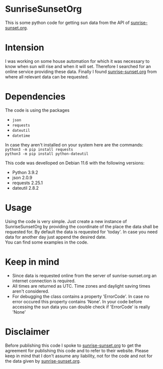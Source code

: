# SunriseSunsetOrg
This is some python code for getting sun data from the API of [sunrise-sunset.org](https://sunrise-sunset.org/).

# Intension
I was working on some house automation for which it was necessary to know when sun will rise and when it will set. Therefore I searched for an online service providing these data. Finally I found [sunrise-sunset.org](https://sunrise-sunset.org/) from where all relevant data can be requested.

# Dependencies
The code is using the packages
- <code>json</code>
- <code>requests</code>
- <code>dateutil</code>
- <code>datetime</code>

In case they aren't installed on your system here are the commands:  
<code>python3 -m pip install requests</code>  
<code>python3 -m pip install python-dateutil</code>  

This code was develloped on Debian 11.6 with the following versions:
- Python 3.9.2
- json 2.0.9
- requests 2.25.1
- dateutil 2.8.2

# Usage
Using the code is very simple. Just create a new instance of SunriseSunsetOrg by providing the coordinate of the place the data shall be requested for.
By default the data is requested for 'today'. In case you need data for another day just append the desired date.  
You can find some examples in the code.

# Keep in mind
- Since data is requested online from the server of sunrise-sunset.org an internet connection is required.
- All times are returned as UTC. Time zones and daylight saving times aren't considered.
- For debugging the class contains a property 'ErrorCode'. In case no error occured this property contains 'None'. In your code before accessing the sun data you can double check if 'ErrorCode' is really 'None'

# Disclaimer
Before publishing this code I spoke to [sunrise-sunset.org](https://sunrise-sunset.org/) to get the agreement for publishing this code and to refer to their website.
Please keep in mind that I don't assume any liability, not for the code and not for the data given by [sunrise-sunset.org](https://sunrise-sunset.org/).
